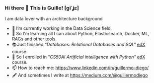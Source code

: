 ### Hi there 👋 This is Guille! [ɡiˈʝɛ]

I am data lover with an architecture background

- 🔭 I’m currently working in the Data Science field.
- 🌱 So I'm learning all I can about Python, Elasticsearch, Docker, ML, RAGs and other tools.
- 📚 Just finished *"Databases: Relational Databases and SQL"* [edX](https://home.edx.org/) course.
- 🤖 So I enrolled in *"CS50AI Artificial intelligence with Python"* [edX](https://www.edx.org/es/course/cs50s-introduction-to-artificial-intelligence-with-python) course.
- 📫 How to reach me: https://www.linkedin.com/in/guillermo-diego/
- 🖋 And sometimes I write at https://medium.com/@guillermodiego
